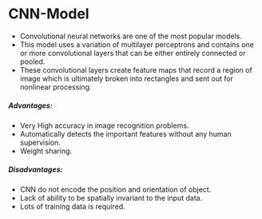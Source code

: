 # CNN-Model
- Convolutional neural networks are one of the most popular models.
- This model uses a variation of multilayer perceptrons and contains one or more convolutional layers that can be either entirely connected or pooled. 
- These convolutional layers create feature maps that record a region of image which is ultimately broken into rectangles and sent out for nonlinear processing.

##### Advantages:
- Very High accuracy in image recognition problems.
- Automatically detects the important features without any human supervision.
- Weight sharing.
##### Disadvantages:
- CNN do not encode the position and orientation of object.
- Lack of ability to be spatially invariant to the input data.
- Lots of training data is required.

